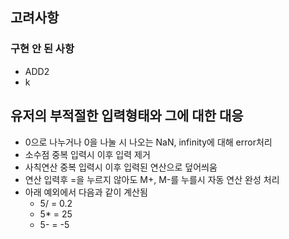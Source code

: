## 고려사항

### 구현 안 된 사항

- ADD2
- k

## 유저의 부적절한 입력형태와 그에 대한 대응

- 0으로 나누거나 0을 나눌 시 나오는 NaN, infinity에 대해 error처리
- 소수점 중복 입력시 이후 입력 제거
- 사칙연산 중복 입력시 이후 입력된 연산으로 덮어씌움
- 연산 입력후 =을 누르지 않아도 M+, M-를 누를시 자동 연산 완성 처리
- 아래 예외에서 다음과 같이 계산됨
  - 5/ = 0.2
  - 5\* = 25
  - 5- = -5

